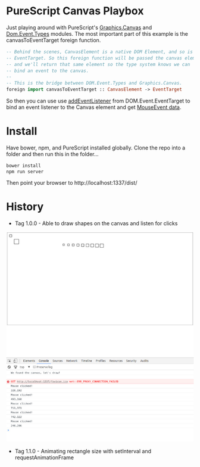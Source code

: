 # PureScript Canvas Playbox

Just playing around with PureScript's [Graphics.Canvas](https://pursuit.purescript.org/packages/purescript-canvas/1.0.0/docs/Graphics.Canvas#t:CanvasElement) and [Dom.Event.Types](https://pursuit.purescript.org/packages/purescript-dom/2.2.1/docs/DOM.Event.Types#t:Event)
modules.  The most important part of this example is the canvasToEventTarget
foreign function.

```purescript
-- Behind the scenes, CanvasElement is a native DOM Element, and so is
-- EventTarget. So this foreign function will be passed the canvas element,
-- and we'll return that same element so the type system knows we can
-- bind an event to the canvas.
--
-- This is the bridge between DOM.Event.Types and Graphics.Canvas.
foreign import canvasToEventTarget :: CanvasElement -> EventTarget
```

So then you can use use [addEventListener](https://pursuit.purescript.org/packages/purescript-dom/2.2.1/docs/DOM.Event.EventTarget#v:addEventListener) from DOM.Event.EventTarget to bind an event listener to the Canvas element and
get [MouseEvent data](https://pursuit.purescript.org/packages/purescript-dom/2.2.1/docs/DOM.Event.MouseEvent#v:eventToMouseEvent).



# Install

Have bower, npm, and PureScript installed globally.  Clone the repo into a folder
and then run this in the folder...

```
bower install
npm run server
```

Then point your browser to http://localhost:1337/dist/

# History

* Tag 1.0.0 - Able to draw shapes on the canvas and listen for clicks

![Preview](/img/preview.jpg)

* Tag 1.1.0 - Animating rectangle size with setInterval and requestAnimationFrame
